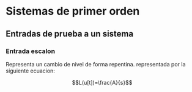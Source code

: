 # Sistemas de primer orden
## Entradas de prueba a un sistema
### Entrada escalon
Representa un cambio de nivel de forma repentina. representada por la siguiente ecuacion:

$$L(u[t])=\frac{A}{s}$$

